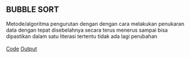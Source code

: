 <h2>BUBBLE SORT</h2>

Metode/algoritma pengurutan dengan dengan cara melakukan penukaran data dengan tepat disebelahnya secara terus menerus sampai bisa dipastikan 
dalam satu literasi tertentu tidak ada lagi perubahan
<br><br>
<a href="https://github.com/desyderian/ASD/blob/main/sorting/bubble%20sort/bubble%20sort.c">Code</a>
<a href="https://github.com/desyderian/ASD/blob/main/sorting/bubble%20sort/bubble%20sort.png">Output</a>
